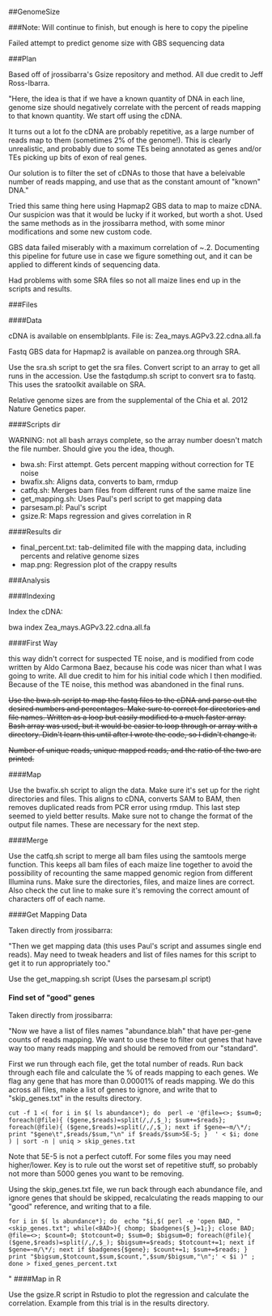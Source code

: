 ##GenomeSize

###Note: Will continue to finish, but enough is here to copy the pipeline

Failed attempt to predict genome size with GBS sequencing data

###Plan

Based off of jrossibarra's Gsize repository and method. All due credit to Jeff Ross-Ibarra.

"Here, the idea is that if we have a known quantity of DNA in each line, genome size should negatively correlate with the percent of reads mapping to that known quantity.  We start off using the cDNA.

It turns out a lot fo the cDNA are probably repetitive, as a large number of reads map to them (sometimes 2% of the genome!).  This is clearly unrealistic, and probably due to some TEs being annotated as genes and/or TEs picking up bits of exon of real genes.

Our solution is to filter the set of cDNAs to those that have a beleivable number of reads mapping, and use that as the constant amount of "known" DNA."

Tried this same thing here using Hapmap2 GBS data to map to maize cDNA.  Our suspicion was that it would be lucky if it worked, but worth a shot.  Used the same methods as in the jrossibarra method, with some minor modifications and some new custom code.  

GBS data failed miserably with a maximum correlation of ~.2.  Documenting this pipeline for future use in case we figure something out, and it can be applied to different kinds of sequencing data.

Had problems with some SRA files so not all maize lines end up in the scripts and results.


###Files

####Data 

cDNA is available on ensemblplants.  File is: Zea_mays.AGPv3.22.cdna.all.fa

Fastq GBS data for Hapmap2 is available on panzea.org through SRA.

Use the sra.sh script to get the sra files.  Convert script to an array to get all runs in the accession.
Use the fastqdump.sh script to convert sra to fastq.  This uses the sratoolkit available on SRA.

Relative genome sizes are from the supplemental of the Chia et al. 2012 Nature Genetics paper.

####Scripts dir

WARNING: not all bash arrays complete, so the array number doesn't match the file number.  Should give you the idea, though.

* bwa.sh: First attempt.  Gets percent mapping without correction for TE noise
* bwafix.sh: Aligns data, converts to bam, rmdup
* catfq.sh: Merges bam files from different runs of the same maize line
* get_mapping.sh: Uses Paul's perl script to get mapping data
* parsesam.pl: Paul's script
* gsize.R: Maps regression and gives correlation in R

####Results dir

* final_percent.txt: tab-delimited file with the mapping data, including percents and relative genome sizes
* map.png: Regression plot of the crappy results

###Analysis

####Indexing

Index the cDNA:

  bwa index Zea_mays.AGPv3.22.cdna.all.fa
  
####First Way

this way didn't correct for suspected TE noise, and is modified from code written by Aldo Carmona Baez, because his code was nicer than what I was going to write. All due credit to him for his initial code which I then modified.  Because of the TE noise, this method was abandoned in the final runs.

~~Use the bwa.sh script to map the fastq files to the cDNA and parse out the desired numbers and percentages.  Make sure to correct for directories and file names.  Written as a loop but easily modified to a much faster array.  Bash array was used, but it would be easier to loop through or array with a directory.  Didn't learn this until after I wrote the code, so I didn't change it.~~

~~Number of unique reads, unique mapped reads, and the ratio of the two are printed.~~


####Map

Use the bwafix.sh script to align the data.  Make sure it's set up for the right directories and files.  This aligns to cDNA, converts SAM to BAM, then removes duplicated reads from PCR error using rmdup.  This last step seemed to yield better results.  Make sure not to change the format of the output file names.  These are necessary for the next step.

####Merge

Use the catfq.sh script to merge all bam files using the samtools merge function.  This keeps all bam files of each maize line together to avoid the possibility of recounting the same mapped genomic region from different Illumina runs.  Make sure the directories, files, and maize lines are correct.  Also check the cut line to make sure it's removing the correct amount of characters off of each name.

####Get Mapping Data

Taken directly from jrossibarra:

"Then we get mapping data (this uses Paul's script and assumes single end reads). May need to tweak headers and list of files names for this script to get it to run appropriately too."

Use the get_mapping.sh script (Uses the parsesam.pl script)

#### Find set of "good" genes

Taken directly from jrossibarra:

"Now we have a list of files names "abundance.blah" that have per-gene counts of reads mapping. We want to use these to filter out genes that have way too many reads mapping and should be removed from our "standard".

First we run through each file, get the total number of reads. Run back through each file and calculate the % of reads mapping to each genes.  We flag any gene that has more than 0.00001% of reads mapping.  We do this across all files, make a list of genes to ignore, and write that to "skip_genes.txt" in the results directory. 

	cut -f 1 <( for i in $( ls abundance*); do  perl -e '@file=<>; $sum=0; foreach(@file){ ($gene,$reads)=split(/,/,$_); $sum+=$reads}; foreach(@file){ ($gene,$reads)=split(/,/,$_); next if $gene=~m/\*/; print "$gene\t",$reads/$sum,"\n" if $reads/$sum>5E-5; }  ' < $i; done ) | sort -n | uniq > skip_genes.txt
	
Note that 5E-5 is not a perfect cutoff.  For some files you may need higher/lower.  Key is to rule out the worst set of repetitive stuff, so probably not more than 5000 genes you want to be removing.

Using the skip_genes.txt file, we run back through each abundance file, and ignore genes that should be skipped, recalculating the reads mapping to our "good" reference, and writing that to a file.

	for i in $( ls abundance*); do  echo "$i,$( perl -e 'open BAD, "<skip_genes.txt"; while(<BAD>){ chomp; $badgenes{$_}=1;}; close BAD; @file=<>; $count=0; $totcount=0; $sum=0; $bigsum=0; foreach(@file){ ($gene,$reads)=split(/,/,$_); $bigsum+=$reads; $totcount+=1; next if $gene=~m/\*/; next if $badgenes{$gene}; $count+=1; $sum+=$reads; } print "$bigsum,$totcount,$sum,$count,",$sum/$bigsum,"\n";' < $i )" ; done > fixed_genes_percent.txt

"
####Map in R

Use the gsize.R script in Rstudio to plot the regression and calculate the correlation.  Example from this trial is in the results directory.
